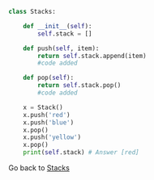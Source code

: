 ```py
class Stacks:

    def __init__(self):
        self.stack = []

    def push(self, item):
        return self.stack.append(item)
        #code added

    def pop(self):
        return self.stack.pop()
        #code added

    x = Stack()
    x.push('red')
    x.push('blue')
    x.pop()
    x.push('yellow')
    x.pop()
    print(self.stack) # Answer [red]

```
Go back to [Stacks](https://github.com/astoncook/tutorial/blob/master/1-topic.md)